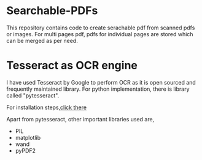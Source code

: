 # Searchable-PDFs
This repository contains code to create serachable pdf from scanned pdfs or images. For multi pages pdf, pdfs for individual pages are stored which can be merged as per need.

# Tesseract as OCR engine
I have used Tesseract by Google to perform OCR as it is open sourced and frequently maintained library. For python implementation, there is library called "pytesseract".

For installation steps,[click there]( https://github.com/madmaze/pytesseract)

Apart from pytesseract, other important libraries used are,
* PIL
* matplotlib
* wand
* pyPDF2

